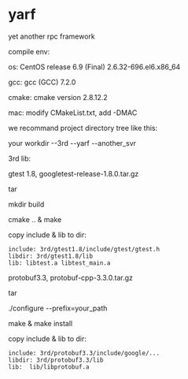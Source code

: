 # yarf
yet another rpc framework

compile env:

  os: CentOS release 6.9 (Final)  2.6.32-696.el6.x86_64

  gcc: gcc (GCC) 7.2.0

  cmake: cmake version 2.8.12.2

mac:
  modify CMakeList.txt, add -DMAC

we recommand project directory tree like this:

your workdir
--3rd
--yarf
--another_svr 


3rd lib: 

  gtest 1.8, googletest-release-1.8.0.tar.gz
  
  tar
  
  mkdir build
  
  cmake .. & make
  
  copy include & lib to dir:
  
    include: 3rd/gtest1.8/include/gtest/gtest.h
    libdir: 3rd/gtest1.8/lib
    lib: libtest.a libtest_main.a 

  protobuf3.3, protobuf-cpp-3.3.0.tar.gz

  tar
   
  ./configure --prefix=your_path
  
  make & make install
  
  copy include & lib to dir:
  
    include: 3rd/protobuf3.3/include/google/...
    libdir: 3rd/protobuf3.3/lib
    lib:  lib/libprotobuf.a

